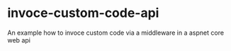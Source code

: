 # invoce-custom-code-api
An example how to invoce custom code via a middleware in a aspnet core web api
